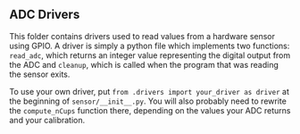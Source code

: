 ## ADC Drivers

This folder contains drivers used to read values from a hardware sensor using 
GPIO. A driver is simply a python file which implements two functions:
`read_adc`, which returns an integer value representing the digital output from
the ADC and `cleanup`, which is called when the program that was reading the
sensor exits.

To use your own driver, put `from .drivers import your_driver as driver` at the
beginning of `sensor/__init__.py`. You will also probably need to rewrite the 
`compute_nCups` function there, depending on the values your ADC returns and
your calibration.
